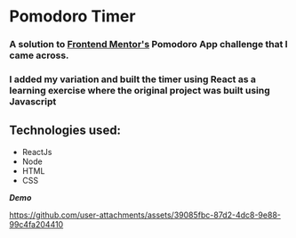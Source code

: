 # Pomodoro Timer
### A solution to [Frontend Mentor's](https://www.frontendmentor.io/) Pomodoro App challenge that I came across.  
### I added my variation and built the timer using React as a learning exercise where the original project was built using Javascript

## Technologies used:
- ReactJs
- Node
- HTML
- CSS

***Demo***

https://github.com/user-attachments/assets/39085fbc-87d2-4dc8-9e88-99c4fa204410




 
